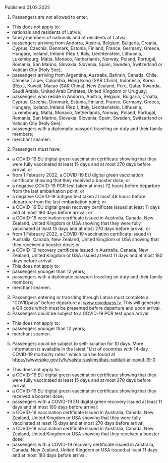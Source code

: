 Published 01.02.2022
1. Passengers are not allowed to enter.
- This does not apply to:
- nationals and residents of Latvia;
- family members of nationals and of residents of Latvia;
- passengers arriving from Andorra, Austria, Belgium, Bulgaria, Croatia, Cyprus, Czechia, Denmark, Estonia, Finland, France, Germany, Greece, Hungary, Iceland, Ireland (Rep.), Italy, Liechtenstein, Lithuania, Luxembourg, Malta, Monaco, Netherlands, Norway, Poland, Portugal, Romania, San Marino, Slovakia, Slovenia, Spain, Sweden, Switzerland or Vatican City (Holy See);
- passengers arriving from Argentina, Australia, Bahrain, Canada, Chile, Chinese Taipei, Colombia, Hong Kong (SAR China), Indonesia, Korea (Rep.), Kuwait, Macao (SAR China), New Zealand, Peru, Qatar, Rwanda, Saudi Arabia, United Arab Emirates, United Kingdom or Uruguay;
- passengers who reside in Andorra, Austria, Belgium, Bulgaria, Croatia, Cyprus, Czechia, Denmark, Estonia, Finland, France, Germany, Greece, Hungary, Iceland, Ireland (Rep.), Italy, Liechtenstein, Lithuania, Luxembourg, Malta, Monaco, Netherlands, Norway, Poland, Portugal, Romania, San Marino, Slovakia, Slovenia, Spain, Sweden, Switzerland or Vatican City (Holy See);
- passengers with a diplomatic passport traveling on duty and their family members;
- merchant seamen.
2. Passengers must have:
- a COVID-19 EU digital green vaccination certificate showing that they were fully vaccinated at least 15 days and at most 270 days before arrival; or
- from 1 February 2022, a COVID-19 EU digital green vaccination certificate showing that they received a booster dose; or
- a negative COVID-19 PCR test taken at most 72 hours before departure from the last embarkation point; or
- a negative COVID-19 antigen test taken at most 48 hours before departure from the last embarkation point; or
- a COVID-19 EU digital green recovery certificate issued at least 11 days and at most 180 days before arrival; or
- a COVID-19 vaccination certificate issued in Australia, Canada, New Zealand, United Kingdom or USA showing that they were fully vaccinated at least 15 days and at most 270 days before arrival; or
- from 1 February 2022, a COVID-19 vaccination certificate issued in Australia, Canada, New Zealand, United Kingdom or USA showing that they received a booster dose; or
- a COVID-19 recovery certificate issued in Australia, Canada, New Zealand, United Kingdom or USA issued at least 11 days and at most 180 days before arrival.
- This does not apply to:
- passengers younger than 12 years;
- passengers with a diplomatic passport traveling on duty and their family members;
- merchant seamen.
3. Passengers entering or transiting through Latvia must complete a "COVIDpass" before departure at <a href="http://www.covidpass.lv">www.covidpass.lv</a>. This will generate a QR code which must be presented before departure and upon arrival.
4. Passengers could be subject to a COVID-19 PCR test upon arrival.
- This does not apply to:
- passengers younger than 12 years;
- merchant seamen.
5. Passengers could be subject to self-isolation for 10 days. More information is available in the latest "List of countries with 14-day COVID-19 morbidity rates" which can be found at <a href="https://www.spkc.gov.lv/lv/valstu-saslimstibas-raditaji-ar-covid-19-0">https://www.spkc.gov.lv/lv/valstu-saslimstibas-raditaji-ar-covid-19-0</a>
- This does not apply to:
- a COVID-19 EU digital green vaccination certificate showing that they were fully vaccinated at least 15 days and at most 270 days before arrival;
- a COVID-19 EU digital green vaccination certificate showing that they received a booster dose;
- passengers with a COVID-19 EU digital green recovery issued at least 11 days and at most 180 days before arrival;
- a COVID-19 vaccination certificate issued in Australia, Canada, New Zealand, United Kingdom or USA showing that they were fully vaccinated at least 15 days and at most 270 days before arrival;
- a COVID-19 vaccination certificate issued in Australia, Canada, New Zealand, United Kingdom or USA showing that they received a booster dose;
- passengers with a COVID-19 recovery certificate issued in Australia, Canada, New Zealand, United Kingdom or USA issued at least 11 days and at most 180 days before arrival.